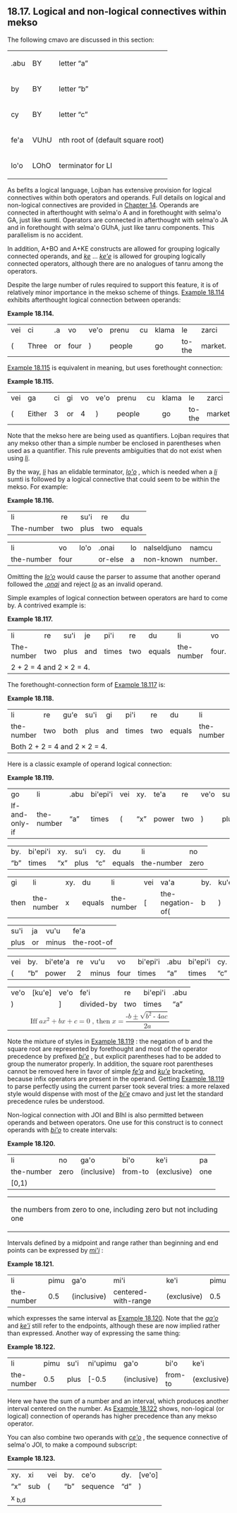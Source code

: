 <a id="section-connectives-within-mekso"></a>18.17. <a id="c18s17"></a>Logical and non-logical connectives within mekso
-----------------------------------------------------------------------------------------------------------------------

The following cmavo are discussed in this section:

<table class="cmavo-list"><colgroup></colgroup><tbody><tr class="cmavo-entry"><td class="cmavo"><p class="cmavo">.abu</p></td><td class="selmaho"><p class="selmaho">BY</p></td><td class="description"><p class="description">letter <span class="quote">“<span class="quote">a</span>”</span></p></td></tr><tr class="cmavo-entry"><td class="cmavo"><p class="cmavo">by</p></td><td class="selmaho"><p class="selmaho">BY</p></td><td class="description"><p class="description">letter <span class="quote">“<span class="quote">b</span>”</span></p></td></tr><tr class="cmavo-entry"><td class="cmavo"><p class="cmavo">cy</p></td><td class="selmaho"><p class="selmaho">BY</p></td><td class="description"><p class="description">letter <span class="quote">“<span class="quote">c</span>”</span></p></td></tr><tr class="cmavo-entry"><td class="cmavo"><p class="cmavo">fe'a</p></td><td class="selmaho"><p class="selmaho">VUhU</p></td><td class="description"><p class="description">nth root of (default square root)</p></td></tr><tr class="cmavo-entry"><td class="cmavo"><p class="cmavo">lo'o</p></td><td class="selmaho"><p class="selmaho">LOhO</p></td><td class="description"><p class="description">terminator for LI</p></td></tr></tbody></table>

<a id="id-1.19.19.4.1" class="indexterm"></a><a id="id-1.19.19.4.2" class="indexterm"></a><a id="id-1.19.19.4.3" class="indexterm"></a><a id="id-1.19.19.4.4" class="indexterm"></a><a id="id-1.19.19.4.5" class="indexterm"></a><a id="id-1.19.19.4.6" class="indexterm"></a><a id="id-1.19.19.4.7" class="indexterm"></a><a id="id-1.19.19.4.8" class="indexterm"></a><a id="id-1.19.19.4.9" class="indexterm"></a><a id="id-1.19.19.4.10" class="indexterm"></a>As befits a logical language, Lojban has extensive provision for logical connectives within both operators and operands. Full details on logical and non-logical connectives are provided in [Chapter 14](../chapter-connectives). Operands are connected in afterthought with selma'o A and in forethought with selma'o GA, just like sumti. Operators are connected in afterthought with selma'o JA and in forethought with selma'o GUhA, just like tanru components. This parallelism is no accident.

<a id="id-1.19.19.5.1" class="indexterm"></a><a id="id-1.19.19.5.2" class="indexterm"></a><a id="id-1.19.19.5.3" class="indexterm"></a>In addition, A+BO and A+KE constructs are allowed for grouping logically connected operands, and _<a id="id-1.19.19.5.4.1" class="indexterm"></a>[_ke_](../go01#valsi-ke)_ … _<a id="id-1.19.19.5.5.1" class="indexterm"></a>[_ke'e_](../go01#valsi-kehe)_ is allowed for grouping logically connected operators, although there are no analogues of tanru among the operators.

Despite the large number of rules required to support this feature, it is of relatively minor importance in the mekso scheme of things. [Example 18.114](../section-connectives-within-mekso#example-random-id-e9Xi) exhibits afterthought logical connection between operands:

<div class="interlinear-gloss-example example">
<a id="example-random-id-e9Xi"></a>

**Example 18.114. <a id="c18e17d1"></a><a id="id-1.19.19.7.1.2" class="indexterm"></a>** 

<table class="interlinear-gloss"><colgroup></colgroup><tbody><tr class="jbo"><td>vei</td><td>ci</td><td>.a</td><td>vo</td><td>ve'o</td><td>prenu</td><td>cu</td><td>klama</td><td>le</td><td>zarci</td></tr><tr class="gloss"><td>(</td><td>Three</td><td>or</td><td>four</td><td>)</td><td>people</td><td></td><td>go</td><td>to-the</td><td>market.</td></tr></tbody></table>

</div>  

[Example 18.115](../section-connectives-within-mekso#example-random-id-eiTM) is equivalent in meaning, but uses forethought connection:

<div class="interlinear-gloss-example example">
<a id="example-random-id-eiTM"></a>

**Example 18.115. <a id="c18e17d2"></a>** 

<table class="interlinear-gloss"><colgroup></colgroup><tbody><tr class="jbo"><td>vei</td><td>ga</td><td>ci</td><td>gi</td><td>vo</td><td>ve'o</td><td>prenu</td><td>cu</td><td>klama</td><td>le</td><td>zarci</td></tr><tr class="gloss"><td>(</td><td>Either</td><td>3</td><td>or</td><td>4</td><td>)</td><td>people</td><td></td><td>go</td><td>to-the</td><td>market.</td></tr></tbody></table>

</div>  

<a id="id-1.19.19.10.1" class="indexterm"></a><a id="id-1.19.19.10.2" class="indexterm"></a>Note that the mekso here are being used as quantifiers. Lojban requires that any mekso other than a simple number be enclosed in parentheses when used as a quantifier. This rule prevents ambiguities that do not exist when using _<a id="id-1.19.19.10.3.1" class="indexterm"></a>[_li_](../go01#valsi-li)_.

<a id="id-1.19.19.11.1" class="indexterm"></a><a id="id-1.19.19.11.2" class="indexterm"></a><a id="id-1.19.19.11.3" class="indexterm"></a>By the way, _<a id="id-1.19.19.11.4.1" class="indexterm"></a>[_li_](../go01#valsi-li)_ has an elidable terminator, _<a id="id-1.19.19.11.5.1" class="indexterm"></a>[_lo'o_](../go01#valsi-loho)_ , which is needed when a _<a id="id-1.19.19.11.6.1" class="indexterm"></a>[_li_](../go01#valsi-li)_ sumti is followed by a logical connective that could seem to be within the mekso. For example:

<div class="interlinear-gloss-example example">
<a id="example-random-id-LXtp"></a>

**Example 18.116. <a id="c18e17d3"></a>** 

<table class="interlinear-gloss"><colgroup></colgroup><tbody><tr class="jbo"><td>li</td><td>re</td><td>su'i</td><td>re</td><td>du</td></tr><tr class="gloss"><td>The-number</td><td>two</td><td>plus</td><td>two</td><td>equals</td></tr></tbody></table>

<table class="interlinear-gloss"><colgroup></colgroup><tbody><tr class="jbo"><td>li</td><td>vo</td><td>lo'o</td><td>.onai</td><td>lo</td><td>nalseldjuno</td><td>namcu</td></tr><tr class="gloss"><td>the-number</td><td>four</td><td></td><td>or-else</td><td>a</td><td>non-known</td><td>number.</td></tr></tbody></table>

</div>  

Omitting the _<a id="id-1.19.19.13.1.1" class="indexterm"></a>[_lo'o_](../go01#valsi-loho)_ would cause the parser to assume that another operand followed the _<a id="id-1.19.19.13.2.1" class="indexterm"></a>[_.onai_](../go01#valsi-onai)_ and reject _<a id="id-1.19.19.13.3.1" class="indexterm"></a>[_lo_](../go01#valsi-lo)_ as an invalid operand.

Simple examples of logical connection between operators are hard to come by. A contrived example is:

<div class="interlinear-gloss-example example">
<a id="example-random-id-YoFg"></a>

**Example 18.117. <a id="c18e17d4"></a>** 

<table class="interlinear-gloss"><colgroup></colgroup><tbody><tr class="jbo"><td>li</td><td>re</td><td>su'i</td><td>je</td><td>pi'i</td><td>re</td><td>du</td><td>li</td><td>vo</td></tr><tr class="gloss"><td>The-number</td><td>two</td><td>plus</td><td>and</td><td>times</td><td>two</td><td>equals</td><td>the-number</td><td>four.</td></tr><tr class="informalequation"><td colspan="12321"><div class="informalequation"><span class="mathphrase">2 + 2 = 4 and 2 × 2 = 4.</span></div></td></tr></tbody></table>

</div>  

The forethought-connection form of [Example 18.117](../section-connectives-within-mekso#example-random-id-YoFg) is:

<div class="interlinear-gloss-example example">
<a id="example-random-id-ccNn"></a>

**Example 18.118. <a id="c18e17d5"></a>** 

<table class="interlinear-gloss"><colgroup></colgroup><tbody><tr class="jbo"><td>li</td><td>re</td><td>gu'e</td><td>su'i</td><td>gi</td><td>pi'i</td><td>re</td><td>du</td><td>li</td><td>vo</td></tr><tr class="gloss"><td>the-number</td><td>two</td><td>both</td><td>plus</td><td>and</td><td>times</td><td>two</td><td>equals</td><td>the-number</td><td>four.</td></tr><tr class="informalequation"><td colspan="12321"><div class="informalequation"><span class="mathphrase">Both 2 + 2 = 4 and 2 × 2 = 4.</span></div></td></tr></tbody></table>

</div>  

Here is a classic example of operand logical connection:

<div class="interlinear-gloss-example example">
<a id="example-random-id-k36J"></a>

**Example 18.119. <a id="c18e17d6"></a><a id="id-1.19.19.19.1.2" class="indexterm"></a>** 

<table class="interlinear-gloss"><colgroup></colgroup><tbody><tr class="jbo"><td>go</td><td>li</td><td>.abu</td><td>bi'epi'i</td><td>vei</td><td>xy.</td><td>te'a</td><td>re</td><td>ve'o</td><td>su'i</td></tr><tr class="gloss"><td>If-and-only-if</td><td>the-number</td><td><span class="quote">“<span class="quote">a</span>”</span></td><td>times</td><td>(</td><td><span class="quote">“<span class="quote">x</span>”</span></td><td>power</td><td>two</td><td>)</td><td>plus</td></tr></tbody></table>

<table class="interlinear-gloss"><colgroup></colgroup><tbody><tr class="jbo"><td>by.</td><td>bi'epi'i</td><td>xy.</td><td>su'i</td><td>cy.</td><td>du</td><td>li</td><td>no</td></tr><tr class="gloss"><td><span class="quote">“<span class="quote">b</span>”</span></td><td>times</td><td><span class="quote">“<span class="quote">x</span>”</span></td><td>plus</td><td><span class="quote">“<span class="quote">c</span>”</span></td><td>equals</td><td>the-number</td><td>zero</td></tr></tbody></table>

<table class="interlinear-gloss"><colgroup></colgroup><tbody><tr class="jbo"><td>gi</td><td>li</td><td>xy.</td><td>du</td><td>li</td><td>vei</td><td>va'a</td><td>by.</td><td>ku'e</td></tr><tr class="gloss"><td>then</td><td>the-number</td><td>x</td><td>equals</td><td>the-number</td><td>[</td><td>the-negation-of(</td><td>b</td><td>)</td></tr></tbody></table>

<table class="interlinear-gloss"><colgroup></colgroup><tbody><tr class="jbo"><td>su'i</td><td>ja</td><td>vu'u</td><td>fe'a</td></tr><tr class="gloss"><td>plus</td><td>or</td><td>minus</td><td>the-root-of</td></tr></tbody></table>

<table class="interlinear-gloss"><colgroup></colgroup><tbody><tr class="jbo"><td>vei</td><td>by.</td><td>bi'ete'a</td><td>re</td><td>vu'u</td><td>vo</td><td>bi'epi'i</td><td>.abu</td><td>bi'epi'i</td><td>cy.</td></tr><tr class="gloss"><td>(</td><td><span class="quote">“<span class="quote">b</span>”</span></td><td>power</td><td>2</td><td>minus</td><td>four</td><td>times</td><td><span class="quote">“<span class="quote">a</span>”</span></td><td>times</td><td><span class="quote">“<span class="quote">c</span>”</span></td></tr></tbody></table>

<table class="interlinear-gloss"><colgroup></colgroup><tbody><tr class="jbo"><td>ve'o</td><td>[ku'e]</td><td>ve'o</td><td>fe'i</td><td>re</td><td>bi'epi'i</td><td>.abu</td></tr><tr class="gloss"><td>)</td><td></td><td>]</td><td>divided-by</td><td>two</td><td>times</td><td><span class="quote">“<span class="quote">a</span>”</span></td></tr><tr class="informalequation"><td colspan="12321"><div class="informalequation"><math xmlns="http://www.w3.org/1998/Math/MathML" xmlns:xlink="http://www.w3.org/1999/xlink" display="block"><mrow><mo>Iff </mo><mi>a</mi> <mo>⁢</mo> <msup><mi>x</mi> <mn>2</mn> </msup><mo>+</mo> <mi>b</mi> <mo>⁢</mo> <mi>x</mi> <mo>+</mo> <mi>c</mi> <mo>=</mo> <mn>0</mn> <mo>, then </mo><mi>x</mi> <mo>=</mo> <mfrac><mrow><mrow><mo>-</mo> <mi>b</mi> </mrow><mo>±</mo> <msqrt><mrow><msup><mi>b</mi> <mn>2</mn> </msup><mo>-</mo> <mrow><mn>4</mn> <mo>⁢</mo> <mi>a</mi> <mo>⁢</mo> <mi>c</mi> </mrow></mrow></msqrt></mrow><mrow><mn>2</mn> <mo>⁢</mo> <mi>a</mi></mrow></mfrac></mrow></math></div></td></tr></tbody></table>

</div>  

<a id="id-1.19.19.20.1" class="indexterm"></a><a id="id-1.19.19.20.2" class="indexterm"></a><a id="id-1.19.19.20.3" class="indexterm"></a><a id="id-1.19.19.20.4" class="indexterm"></a>Note the mixture of styles in [Example 18.119](../section-connectives-within-mekso#example-random-id-k36J) : the negation of b and the square root are represented by forethought and most of the operator precedence by prefixed _<a id="id-1.19.19.20.6.1" class="indexterm"></a>[_bi'e_](../go01#valsi-bihe)_ , but explicit parentheses had to be added to group the numerator properly. In addition, the square root parentheses cannot be removed here in favor of simple _<a id="id-1.19.19.20.7.1" class="indexterm"></a>[_fe'a_](../go01#valsi-feha)_ and _<a id="id-1.19.19.20.8.1" class="indexterm"></a>[_ku'e_](../go01#valsi-kuhe)_ bracketing, because infix operators are present in the operand. Getting [Example 18.119](../section-connectives-within-mekso#example-random-id-k36J) to parse perfectly using the current parser took several tries: a more relaxed style would dispense with most of the _<a id="id-1.19.19.20.10.1" class="indexterm"></a>[_bi'e_](../go01#valsi-bihe)_ cmavo and just let the standard precedence rules be understood.

<a id="id-1.19.19.21.1" class="indexterm"></a><a id="id-1.19.19.21.2" class="indexterm"></a><a id="id-1.19.19.21.3" class="indexterm"></a>Non-logical connection with JOI and BIhI is also permitted between operands and between operators. One use for this construct is to connect operands with _<a id="id-1.19.19.21.4.1" class="indexterm"></a>[_bi'o_](../go01#valsi-biho)_ to create intervals:

<div class="interlinear-gloss-example example">
<a id="example-random-id-Bzf6"></a>

**Example 18.120. <a id="c18e17d7"></a>** 

<table class="interlinear-gloss"><colgroup></colgroup><tbody><tr class="jbo"><td>li</td><td>no</td><td>ga'o</td><td>bi'o</td><td>ke'i</td><td>pa</td></tr><tr class="gloss"><td>the-number</td><td>zero</td><td>(inclusive)</td><td>from-to</td><td>(exclusive)</td><td>one</td></tr><tr class="informalequation"><td colspan="12321"><div class="informalequation"><span class="mathphrase">[0,1)</span></div></td></tr></tbody></table>

<table class="interlinear-gloss"><tbody><tr class="para"><td colspan="12321"><p class="natlang">the numbers from zero to one, including zero but not including one</p></td></tr></tbody></table>

</div>  

Intervals defined by a midpoint and range rather than beginning and end points can be expressed by _<a id="id-1.19.19.23.1.1" class="indexterm"></a>[_mi'i_](../go01#valsi-mihi)_ :

<div class="interlinear-gloss-example example">
<a id="example-random-id-LvBT"></a>

**Example 18.121. <a id="c18e17d8"></a>** 

<table class="interlinear-gloss"><colgroup></colgroup><tbody><tr class="jbo"><td>li</td><td>pimu</td><td>ga'o</td><td>mi'i</td><td>ke'i</td><td>pimu</td></tr><tr class="gloss"><td>the-number</td><td>0.5</td><td>(inclusive)</td><td>centered-with-range</td><td>(exclusive)</td><td>0.5</td></tr></tbody></table>

</div>  

<a id="id-1.19.19.25.1" class="indexterm"></a><a id="id-1.19.19.25.2" class="indexterm"></a>which expresses the same interval as [Example 18.120](../section-connectives-within-mekso#example-random-id-Bzf6). Note that the _<a id="id-1.19.19.25.4.1" class="indexterm"></a>[_ga'o_](../go01#valsi-gaho)_ and _<a id="id-1.19.19.25.5.1" class="indexterm"></a>[_ke'i_](../go01#valsi-kehi)_ still refer to the endpoints, although these are now implied rather than expressed. Another way of expressing the same thing:

<div class="interlinear-gloss-example example">
<a id="example-random-id-CEvD"></a>

**Example 18.122. <a id="c18e17d9"></a>** 

<table class="interlinear-gloss"><colgroup></colgroup><tbody><tr class="jbo"><td>li</td><td>pimu</td><td>su'i</td><td>ni'upimu</td><td>ga'o</td><td>bi'o</td><td>ke'i</td><td>ma'upimu</td></tr><tr class="gloss"><td>the-number</td><td>0.5</td><td>plus</td><td>[-0.5</td><td>(inclusive)</td><td>from-to</td><td>(exclusive)</td><td>+0.5]</td></tr></tbody></table>

</div>  

<a id="id-1.19.19.27.1" class="indexterm"></a>Here we have the sum of a number and an interval, which produces another interval centered on the number. As [Example 18.122](../section-connectives-within-mekso#example-random-id-CEvD) shows, non-logical (or logical) connection of operands has higher precedence than any mekso operator.

<a id="id-1.19.19.28.1" class="indexterm"></a><a id="id-1.19.19.28.2" class="indexterm"></a>You can also combine two operands with _<a id="id-1.19.19.28.3.1" class="indexterm"></a>[_ce'o_](../go01#valsi-ceho)_ , the sequence connective of selma'o JOI, to make a compound subscript:

<div class="interlinear-gloss-example example">
<a id="example-random-id-eMsd"></a>

**Example 18.123. <a id="c18e17d10"></a>** 

<table class="interlinear-gloss"><colgroup></colgroup><tbody><tr class="jbo"><td>xy.</td><td>xi</td><td>vei</td><td>by.</td><td>ce'o</td><td>dy.</td><td>[ve'o]</td></tr><tr class="gloss"><td><span class="quote">“<span class="quote">x</span>”</span></td><td>sub</td><td>(</td><td><span class="quote">“<span class="quote">b</span>”</span></td><td>sequence</td><td><span class="quote">“<span class="quote">d</span>”</span></td><td>)</td></tr><tr class="informalequation"><td colspan="12321"><div class="informalequation"><span class="mathphrase">x <sub>b,d</sub></span></div></td></tr></tbody></table>

</div>